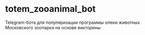 # totem_zooanimal_bot
Telegram-бота для популяризации программы опеки животных Московского зоопарка на основе викторины
